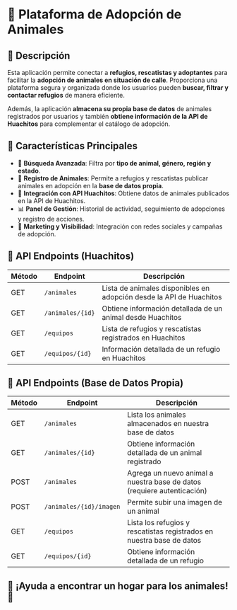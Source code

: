 # 🐾 Plataforma de Adopción de Animales

## 📌 Descripción
Esta aplicación permite conectar a **refugios, rescatistas y adoptantes** para facilitar la **adopción de animales en situación de calle**. Proporciona una plataforma segura y organizada donde los usuarios pueden **buscar, filtrar y contactar refugios** de manera eficiente.

Además, la aplicación **almacena su propia base de datos** de animales registrados por usuarios y también **obtiene información de la API de Huachitos** para complementar el catálogo de adopción.

## 🚀 Características Principales
* 📍 **Búsqueda Avanzada**: Filtra por **tipo de animal, género, región y estado**.
* 🏡 **Registro de Animales**: Permite a refugios y rescatistas publicar animales en adopción en la **base de datos propia**.
* 🔄 **Integración con API Huachitos**: Obtiene datos de animales publicados en la API de Huachitos.
* 📊 **Panel de Gestión**: Historial de actividad, seguimiento de adopciones y registro de acciones.
* 📢 **Marketing y Visibilidad**: Integración con redes sociales y campañas de adopción.

## 📡 API Endpoints (Huachitos)
| Método | Endpoint | Descripción |
|--------|----------|-------------|
| GET | `/animales` | Lista de animales disponibles en adopción desde la API de Huachitos |
| GET | `/animales/{id}` | Obtiene información detallada de un animal desde Huachitos |
| GET | `/equipos` | Lista de refugios y rescatistas registrados en Huachitos |
| GET | `/equipos/{id}` | Información detallada de un refugio en Huachitos |

## 📡 API Endpoints (Base de Datos Propia)
| Método | Endpoint | Descripción |
|--------|----------|-------------|
| GET | `/animales` | Lista los animales almacenados en nuestra base de datos |
| GET | `/animales/{id}` | Obtiene información detallada de un animal registrado |
| POST | `/animales` | Agrega un nuevo animal a nuestra base de datos (requiere autenticación) |
| POST | `/animales/{id}/imagen` | Permite subir una imagen de un animal |
| GET | `/equipos` | Lista los refugios y rescatistas registrados en nuestra base de datos |
| GET | `/equipos/{id}` | Obtiene información detallada de un refugio |

## 🐶 ¡Ayuda a encontrar un hogar para los animales! 🐾